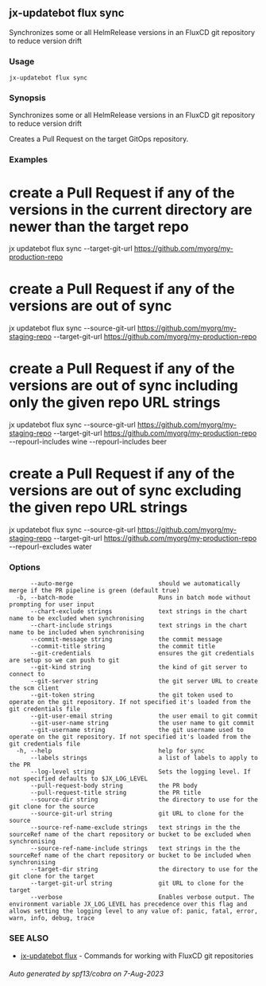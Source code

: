## jx-updatebot flux sync

Synchronizes some or all HelmRelease versions in an FluxCD git repository to reduce version drift

### Usage

```
jx-updatebot flux sync
```

### Synopsis

Synchronizes some or all HelmRelease versions in an FluxCD git repository to reduce version drift 

Creates a Pull Request on the target GitOps repository.

### Examples

  # create a Pull Request if any of the versions in the current directory are newer than the target repo
  jx updatebot flux sync --target-git-url https://github.com/myorg/my-production-repo
  
  # create a Pull Request if any of the versions are out of sync
  jx updatebot flux sync --source-git-url https://github.com/myorg/my-staging-repo --target-git-url https://github.com/myorg/my-production-repo
  
  # create a Pull Request if any of the versions are out of sync including only the given repo URL strings
  jx updatebot flux sync --source-git-url https://github.com/myorg/my-staging-repo --target-git-url https://github.com/myorg/my-production-repo --repourl-includes wine  --repourl-includes beer
  
  # create a Pull Request if any of the versions are out of sync excluding the given repo URL strings
  jx updatebot flux sync --source-git-url https://github.com/myorg/my-staging-repo --target-git-url https://github.com/myorg/my-production-repo --repourl-excludes water

### Options

```
      --auto-merge                        should we automatically merge if the PR pipeline is green (default true)
  -b, --batch-mode                        Runs in batch mode without prompting for user input
      --chart-exclude strings             text strings in the chart name to be excluded when synchronising
      --chart-include strings             text strings in the chart name to be included when synchronising
      --commit-message string             the commit message
      --commit-title string               the commit title
      --git-credentials                   ensures the git credentials are setup so we can push to git
      --git-kind string                   the kind of git server to connect to
      --git-server string                 the git server URL to create the scm client
      --git-token string                  the git token used to operate on the git repository. If not specified it's loaded from the git credentials file
      --git-user-email string             the user email to git commit
      --git-user-name string              the user name to git commit
      --git-username string               the git username used to operate on the git repository. If not specified it's loaded from the git credentials file
  -h, --help                              help for sync
      --labels strings                    a list of labels to apply to the PR
      --log-level string                  Sets the logging level. If not specified defaults to $JX_LOG_LEVEL
      --pull-request-body string          the PR body
      --pull-request-title string         the PR title
      --source-dir string                 the directory to use for the git clone for the source
      --source-git-url string             git URL to clone for the source
      --source-ref-name-exclude strings   text strings in the the sourceRef name of the chart repository or bucket to be excluded when synchronising
      --source-ref-name-include strings   text strings in the the sourceRef name of the chart repository or bucket to be included when synchronising
      --target-dir string                 the directory to use for the git clone for the target
      --target-git-url string             git URL to clone for the target
      --verbose                           Enables verbose output. The environment variable JX_LOG_LEVEL has precedence over this flag and allows setting the logging level to any value of: panic, fatal, error, warn, info, debug, trace
```

### SEE ALSO

* [jx-updatebot flux](jx-updatebot_flux.md)	 - Commands for working with FluxCD git repositories

###### Auto generated by spf13/cobra on 7-Aug-2023
